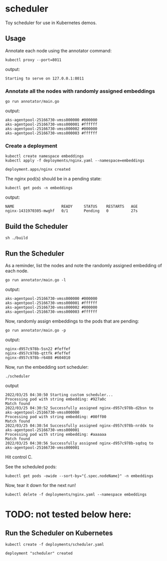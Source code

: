 # scheduler

Toy scheduler for use in Kubernetes demos.

## Usage

Annotate each node using the annotator command:

```
kubectl proxy --port=8011
```
output:
```
Starting to serve on 127.0.0.1:8011
```

### Annotate all the nodes with randomly assigned embeddings
```
go run annotator/main.go
```
output:
```
aks-agentpool-25166730-vmss000000 #000000
aks-agentpool-25166730-vmss000001 #ffffff
aks-agentpool-25166730-vmss000002 #000000
aks-agentpool-25166730-vmss000003 #ffffff
```

### Create a deployment

```
kubectl create namespace embeddings
kubectl apply -f deployments/nginx.yaml --namespace=embeddings
```
```
deployment.apps/nginx created
```

The nginx pod(s) should be in a pending state:

```
kubectl get pods -n embeddings
```
output:
```
NAME                     READY     STATUS    RESTARTS   AGE
nginx-1431970305-mwghf   0/1       Pending   0          27s
```

## Build the Scheduler
```
sh ./build
```

## Run the Scheduler

As a reminder, list the nodes and note the randomly assigned embedding of each node.

```
go run annotator/main.go -l
```
output:
```
aks-agentpool-25166730-vmss000000 #000000
aks-agentpool-25166730-vmss000001 #ffffff
aks-agentpool-25166730-vmss000002 #000000
aks-agentpool-25166730-vmss000003 #ffffff
```

Now, randomly assign embeddings to the pods that are pending:
```
go run annotator/main.go -p
```
output:
```
nginx-d957c978b-5sn22 #feffef
nginx-d957c978b-qttfk #feffef
nginx-d957c978b-r6488 #604010
```


Now, run the embedding sort scheduler:

```
./scheduler
```

output
```
2022/03/25 04:30:50 Starting custom scheduler...
Processing pod with string embedding: #927a0c
Match found
2022/03/25 04:30:52 Successfully assigned nginx-d957c978b-d2bsn to aks-agentpool-25166730-vmss000000
Processing pod with string embedding: #00ff00
Match found
2022/03/25 04:30:54 Successfully assigned nginx-d957c978b-nrddx to aks-agentpool-25166730-vmss000001
Processing pod with string embedding: #aaaaaa
Match found
2022/03/25 04:30:56 Successfully assigned nginx-d957c978b-sqdsq to aks-agentpool-25166730-vmss000001
```
Hit control C.

See the scheduled pods:
```
kubectl get pods -owide --sort-by="{.spec.nodeName}" -n embeddings
```


Now, tear it down for the next run!
```
kubectl delete -f deployments/nginx.yaml --namespace embeddings
```


# TODO: not tested below here:

## Run the Scheduler on Kubernetes

```
kubectl create -f deployments/scheduler.yaml
```
```
deployment "scheduler" created
```
